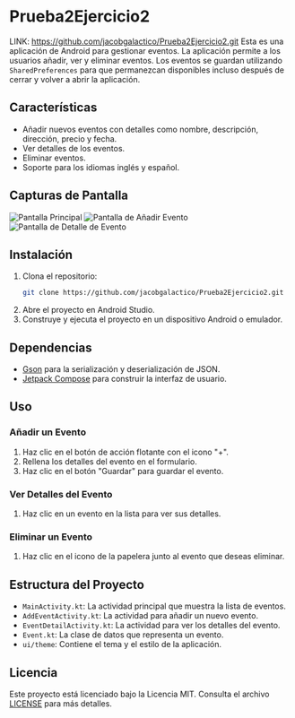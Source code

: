 # Prueba2Ejercicio2
LINK: https://github.com/jacobgalactico/Prueba2Ejercicio2.git
Esta es una aplicación de Android para gestionar eventos. La aplicación permite a los usuarios añadir, ver y eliminar eventos. Los eventos se guardan utilizando `SharedPreferences` para que permanezcan disponibles incluso después de cerrar y volver a abrir la aplicación.

## Características

- Añadir nuevos eventos con detalles como nombre, descripción, dirección, precio y fecha.
- Ver detalles de los eventos.
- Eliminar eventos.
- Soporte para los idiomas inglés y español.

## Capturas de Pantalla

![Pantalla Principal](screenshots/main_screen.png)
![Pantalla de Añadir Evento](screenshots/add_event_screen.png)
![Pantalla de Detalle de Evento](screenshots/event_detail_screen.png)

## Instalación

1. Clona el repositorio:
    ```sh
    git clone https://github.com/jacobgalactico/Prueba2Ejercicio2.git
    ```
2. Abre el proyecto en Android Studio.
3. Construye y ejecuta el proyecto en un dispositivo Android o emulador.

## Dependencias

- [Gson](https://github.com/google/gson) para la serialización y deserialización de JSON.
- [Jetpack Compose](https://developer.android.com/jetpack/compose) para construir la interfaz de usuario.

## Uso

### Añadir un Evento

1. Haz clic en el botón de acción flotante con el icono "+".
2. Rellena los detalles del evento en el formulario.
3. Haz clic en el botón "Guardar" para guardar el evento.

### Ver Detalles del Evento

1. Haz clic en un evento en la lista para ver sus detalles.

### Eliminar un Evento

1. Haz clic en el icono de la papelera junto al evento que deseas eliminar.

## Estructura del Proyecto

- `MainActivity.kt`: La actividad principal que muestra la lista de eventos.
- `AddEventActivity.kt`: La actividad para añadir un nuevo evento.
- `EventDetailActivity.kt`: La actividad para ver los detalles del evento.
- `Event.kt`: La clase de datos que representa un evento.
- `ui/theme`: Contiene el tema y el estilo de la aplicación.

## Licencia

Este proyecto está licenciado bajo la Licencia MIT. Consulta el archivo [LICENSE](LICENSE) para más detalles.
